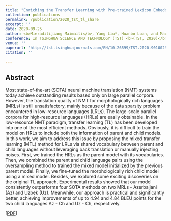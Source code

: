 ```yaml
---
title: "Enriching the Transfer Learning with Pre-trained Lexicon Embedding for Low-Resource Neural Machine Translation"
collection: publications
permalink: /publication/2020_tst_tl_share
excerpt: ''
date: 2020-09-25
author: <b>Mieradilijiang Maimaiti</b>, Yang Liu*, Huanbo Luan, and Maosong Sun
conference: In TSINGHUA SCIENCE AND TECHNOLOGY (TST) <b>(TST, 2020)</b> (*=corresponding author)
venue: ''
paperurl: 'http://tst.tsinghuajournals.com/EN/10.26599/TST.2020.9010029'
citation: ''

---
```

<h2><strong>Abstract</strong></h2>
Most state-of-the-art (SOTA) neural machine translation (NMT) systems today achieve outstanding results based only on large parallel corpora. However, the translation quality of NMT for morphologically rich languages (MRLs) is still unsatisfactory, mainly because of the data sparsity problem encountered in low-resource languages (LRLs). The large-scale parallel corpora for high-resource languages (HRLs) are easily obtainable. In the low-resource NMT paradigm, transfer learning (TL) has been developed into one of the most efficient methods. Obviously, it is difficult to train the model on HRLs to include both the information of parent and child models.
In this work, we aim to address this issue by proposing the mixed transfer learning (MTL) method for LRLs via shared vocabulary between parent and child languages without leveraging back translation or manually injecting noises. First, we trained the HRLs as the parent model with its vocabularies. Then, we combined the parent and child language pairs using the oversampling method to trained the mixed model initialized by the previous parent model. Finally, we fine-tuned the morphologically rich child model using a mixed model. Besides, we explored some exciting discoveries on the original TL approach. Experimental results showed that our model consistently outperforms four SOTA methods on two MRLs - Azerbaijani (Az) and Uzbek (Uz). Meanwhile, our approach is practical and significantly better, achieving improvements of up to 4.94 and 4.84 BLEU points for the  two 
child languages Az - Ch and Uz - Ch, respectively.

\[[PDF](https://miradel51.github.io/files/tst_2020_tl_share.pdf)\]  
